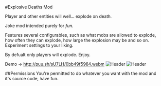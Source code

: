 #Explosive Deaths Mod

Player and other entities will well... explode on death.

Joke mod intended purely for _fun_.

Features several configurables, such as what mobs are allowed to explode, how often they can explode, how large the explosion may be and so on. Experiment settings to your liking.

By defualt only players will explode. Enjoy.

Demo -> http://puu.sh/sU7LH/0bb49f5984.webm
![Header](http://puu.sh/sU837/1041e61a9d.png)
![Header](http://puu.sh/sU82O/29d97de1ba.png)

##Permissions
You're permitted to do whatever you want with the mod and it's source code, have fun. 

